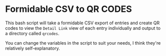 # Formidable CSV to QR CODES
This bash script will take a formidable CSV export of entries and create QR codes to view the `Detail Link` view of each entry individually and output to a directory called `qrcodes`.

You can change the variables in the script to suit your needs, I think they're relatively self-explanatory.